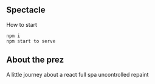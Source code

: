 ## Spectacle

 How to start
 
```shell script
npm i
npm start to serve
```


## About the prez
A little journey about a react full spa uncontrolled repaint